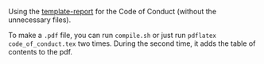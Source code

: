 Using the [template-report](https://github.com/proksch/template-report) for the Code of Conduct (without the unnecessary files).

To make a `.pdf` file, you can run `compile.sh` or just run `pdflatex code_of_conduct.tex` two times. During the second time, it adds the table of contents to the pdf.
